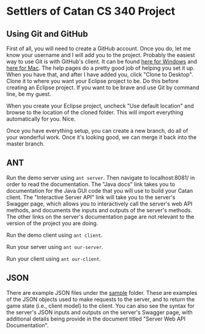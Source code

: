 # Settlers of Catan CS 340 Project
## Using Git and GitHub

First of all, you will need to create a GitHub account. Once you do, let me know your username and I will add you to the project. Probably the easiest way to use Git is with GitHub's client. It can be found [here for Windows](https://windows.github.com "GitHub Client for Windows") and [here for Mac](https://mac.github.com "GitHub Client for Mac"). The help pages do a pretty good job of helping you set it up. When you have that, and after I have added you, click "Clone to Desktop". Clone it to where you want your Eclipse project to be. Do this before creating an Eclipse project. If you want to be brave and use Git by command line, be my guest.

When you create your Eclipse project, uncheck "Use default location" and browse to the location of the cloned folder. This will import everything automatically for you. Nice.

Once you have everything setup, you can create a new branch, do all of your wonderful work. Once it's looking good, we can merge it back into the master branch.

## ANT

Run the demo server using `ant server`.  Then navigate to localhost:8081/ in 
order to read the documentation.  The "Java docs" link takes you to documentation
for the Java GUI code that you will use to build your Catan client.  The
"Interactive Server API" link will take you to the server's Swagger page, which
allows you to interactively call the server's web API methods, and documents
the inputs and outputs of the server's methods.  The other links on the server's
documentation page are not relevant to the version of the project you are doing.

Run the demo client using `ant client`.

Run your server using `ant our-server`.

Run your client using `ant our-client`.

## JSON
There are example JSON files under the [sample](/sample/) folder.  These are examples 
of the JSON objects used to make requests to the server, and to return the 
game state (i.e., client model) to the client.  You can also see the syntax
for the server's JSON inputs and outputs on the server's Swagger page,
with additional details being provide in the document titled "Server Web API 
Documentation".


